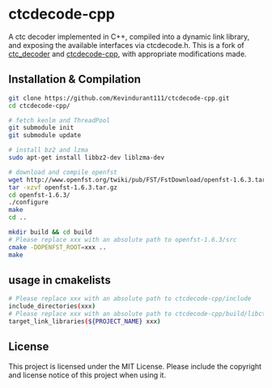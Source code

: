 # ctcdecode-cpp

A ctc decoder implemented in C++, compiled into a dynamic link library, and exposing the available interfaces via ctcdecode.h. This is a fork of [ctc_decoder](https://github.com/Slyne/ctc_decoder) and [ctcdecode-cpp](https://github.com/jindrahelcl/ctcdecode-cpp), with appropriate modifications made.

## Installation & Compilation
```bash
git clone https://github.com/Kevindurant111/ctcdecode-cpp.git
cd ctcdecode-cpp/

# fetch kenlm and ThreadPool
git submodule init
git submodule update

# install bz2 and lzma
sudo apt-get install libbz2-dev liblzma-dev

# download and compile openfst
wget http://www.openfst.org/twiki/pub/FST/FstDownload/openfst-1.6.3.tar.gz
tar -xzvf openfst-1.6.3.tar.gz
cd openfst-1.6.3/
./configure
make
cd ..

mkdir build && cd build
# Please replace xxx with an absolute path to openfst-1.6.3/src
cmake -DOPENFST_ROOT=xxx ..
make
```

## usage in cmakelists  
```bash
# Please replace xxx with an absolute path to ctcdecode-cpp/include
include_directories(xxx)
# Please replace xxx with an absolute path to ctcdecode-cpp/build/libctcdecode.so
target_link_libraries(${PROJECT_NAME} xxx)
```   
## License  
This project is licensed under the MIT License. Please include the copyright and license notice of this project when using it.


